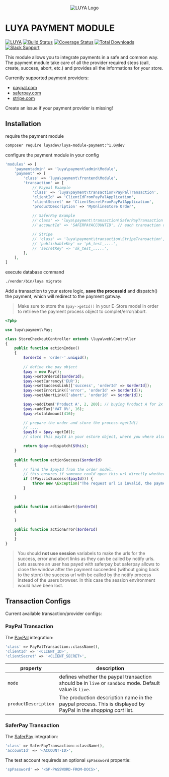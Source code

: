 <p align="center">
  <img src="https://raw.githubusercontent.com/luyadev/luya/master/docs/logo/luya-logo-0.2x.png" alt="LUYA Logo"/>
</p>

# LUYA PAYMENT MODULE

[![LUYA](https://img.shields.io/badge/Powered%20by-LUYA-brightgreen.svg)](https://luya.io)
[![Build Status](https://travis-ci.org/luyadev/luya-module-payment.svg?branch=master)](https://travis-ci.org/luyadev/luya-module-payment)
[![Coverage Status](https://coveralls.io/repos/github/luyadev/luya-module-payment/badge.svg?branch=master)](https://coveralls.io/github/luyadev/luya-module-payment?branch=master)
[![Total Downloads](https://poser.pugx.org/luyadev/luya-module-payment/downloads)](https://packagist.org/packages/luyadev/luya-module-admin)
[![Slack Support](https://img.shields.io/badge/Slack-luyadev-yellowgreen.svg)](https://slack.luya.io/)

This module allows you to integrate payments in a safe and common way. The payment module take care of all the provider required steps (call, create, success, abort, etc.) and provides all the informations for your store.

Currently supported payment providers:

+ [paypal.com](https://paypal.com)
+ [saferpay.com](https://www.saferpay.com)
+ [stripe.com](https://stripe.com)

Create an issue if your payment provider is missing!

## Installation


require the payment module

```sh
composer require luyadev/luya-module-payment:^1.0@dev
```

configure the payment module in your config

```php
'modules' => [
    'paymentadmin' => 'luya\payment\admin\Module',
    'payment' => [
        'class' => 'luya\payment\frontend\Module',
        'transaction' => [
            // Paypal Example
            'class' => 'luya\payment\transaction\PayPalTransaction',
            'clientId' => 'ClientIdFromPayPalApplication',
            'clientSecret' => 'ClientSecretFromPayPalApplication',
            'productDescription' => 'MyOnlineStore Order',
        
            // SaferPay Example
            //'class' => 'luya\payment\transaction\SaferPayTransaction',
            //'accountId' => 'SAFERPAYACCOUNTID', // each transaction can have specific attributes, saferpay requires an accountId',

            // Stripe
            // 'class' => 'luya\payment\transaction\StripeTransaction',
            // 'publishableKey' => 'pk_test_....',
            // 'secretKey' => 'sk_test_.....',
        ],
    ],
]
```

execute database command

```sh
./vendor/bin/luya migrate
```

Add a transaction to your estore logic, **save the processId** and dispatch() the payment, which will redirect to the payment gatway.

> Make sure to store the `$pay->getId()` in your E-Store model in order to retrieve the payment process object to complet/error/abort.

```php
<?php

use luya\payment\Pay;

class StoreCheckoutController extends \luya\web\Controller
{
    public function actionIndex()
    {
        $orderId = 'order-'.uniqid();
        
        // define the pay object
        $pay = new Pay();
        $pay->setOrderId($orderId);
        $pay->setCurrency('EUR');
        $pay->setSuccessLink(['success', 'orderId' => $orderId]);
        $pay->setErrorLink(['error', 'orderId' => $orderId]);
        $pay->setAbortLink(['abort', 'orderId' => $orderId]);

        $pay->addItem('Product A', 2, 200); // buying Product A for 2x each 200 cents which is a total amount of 400 cents (the charged value).
        $pay->addTax('VAT 8%', 16);
        $pay->totalAmount(416);

        // prepare the order and store the process->getId()
        // ....
        $payId = $pay->getId();
        // store this payId in your estore object, where you where also saving the orderId, customer data, customer basket, etc. 

        return $pay->dispatch($this);
    }
    
    public function actionSuccess($orderId)
    {
        // find the $payId from the order model.
        // this ensures if someone could open this url directly whether payment process for the given id was sucessfull or not.
        if (!Pay::isSuccess($payId))) {
            throw new \Exception("The request url is invalid, the payment process was not closed successfull.");
        }

    }
    
    public function actionAbort($orderId)
    {

    }

    public function actionError($orderId)
    {
    }
}
```

> You should **not use session** variabels to make the urls for the success, error and abort links as they can be called by notify urls. Lets assume an user has payed with saferpay but saferpay allows to close the window after the payment succeeded (without going back to the store) the success url with be called by the notify process instead of the users browser. In this case the session environment would have been lost.

## Transaction Configs

Current available transaction/provider configs:

### PayPal Transaction

The [PayPal](https://paypal.com) integration:

```php
'class' => PayPalTransaction::className(),
'clientId' => '<CLIENT_ID>',
'clientSecret' => '<CLIENT_SECRET>',
```


|property   |description
|---        |---
|`mode`    |defines whether the paypal transaction should be in `live` or `sandbox` mode. Default value is `live`.
|`productDescription`|The production description name in the paypal process. This is displayed by PayPal in the *shopping cart* list.


### SaferPay Transaction

The [SaferPay](https://saferpay.com) integration:

```php
'class' => SaferPayTransaction::className(),
'accountId' => '<ACCOUNT-ID>',
```

The test account requireds an optional `spPassword` propertie:

```php
'spPassword' => '<SP-PASSWORD-FROM-DOCS>',
```
